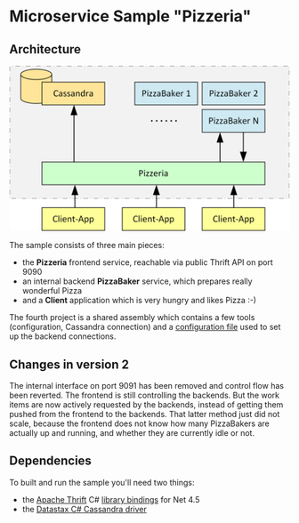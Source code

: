 
Microservice Sample "Pizzeria"
==================

Architecture
-------------------

![](https://raw.githubusercontent.com/Jens-G/sample-microservice/master/doc/architecture.png)

The sample consists of three main pieces:
 
 * the **Pizzeria** frontend service, reachable via public Thrift API on port 9090
 * an internal backend **PizzaBaker** service, which prepares really wonderful Pizza
 * and a **Client** application which is very hungry and likes Pizza :-)
 
The fourth project is a shared assembly which contains a few tools (configuration, Cassandra connection) and a [configuration file](https://raw.githubusercontent.com/Jens-G/sample-microservice/master/CommonServiceTools/Hosts.config) used to set up the backend connections.
 

Changes in version 2
-------------------
The internal interface on port 9091 has been removed and control flow has been reverted. The frontend is still controlling 
the backends. But the work items are now actively requested by the backends, instead of getting them pushed from the frontend to the backends. That latter method just did not scale, because the frontend does not know how many PizzaBakers are actually up and running, and whether they are currently idle or not.


Dependencies
-------------------

To built and run the sample you'll need two things:

 * the [Apache Thrift](http://thrift.apache.org) C# [library bindings](https://github.com/apache/thrift) for Net 4.5
 * the [Datastax C# Cassandra driver](https://github.com/datastax/csharp-driver)
 


